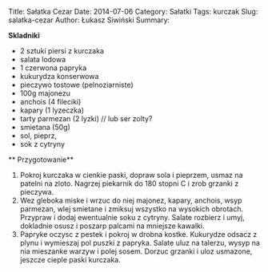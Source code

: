 Title: Sałatka Cezar
Date: 2014-07-06
Category: Sałatki
Tags: kurczak
Slug: salatka-cezar
Author: Łukasz Siwiński
Summary: 

**Skladniki**

- 2 sztuki piersi z kurczaka
- salata lodowa
- 1 czerwona papryka
- kukurydza konserwowa
- pieczywo tostowe (pelnoziarniste)
- 100g majonezu
- anchois (4 fileciki)
- kapary (1 lyzeczka)
- tarty parmezan (2 lyzki) // lub ser zolty?
- smietana (50g)
- sol, pieprz, 
- sok z cytryny

** Przygotowanie**

1. Pokroj kurczaka w cienkie paski, dopraw 
sola i pieprzem, usmaz na patelni na zloto.
Nagrzej piekarnik do 180 stopni C i zrob 
grzanki z pieczywa.
2. Wez gleboka miske i wrzuc do niej majonez, 
kapary, anchois, wsyp parmezan, wlej 
smietane i zmiksuj wszystko na wysokich 
obrotach. Przypraw i dodaj ewentualnie 
soku z cytryny. Salate rozbierz i umyj, 
dokladnie osusz i poszarp palcami na mniejsze 
kawalki.
3. Papryke oczysc z pestek i pokroj w drobna 
kostke. Kukurydze odsacz z plynu i wymieszaj 
pol puszki z papryka. Salate uluz na talerzu, 
wysyp na nia mieszanke warzyw i polej sosem.
Dorzuc grzanki i uloz usmazone, jeszcze 
cieple paski kurczaka.



